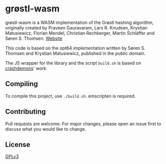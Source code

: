 # grøstl-wasm
grøstl-wasm is a WASM implementation of the Grøstl hashing algorithm, originally created by Praveen Gauravaram, Lars R. Knudsen, Krystian Matusiewicz, Florian Mendel, Christian Rechberger, Martin Schläffer and Søren S. Thomsen. [Website](http://www.groestl.info/)

This code is based on the opt64 implementation written by Søren S. Thomsen and Krystian Matusiewicz, published in the public domain.

The JS wrapper for the library and the script `build.sh` is based on [crashdemons](https://github.com/crashdemons/)' work.

## Compiling

To compile this project, use `./build.sh`.
emscripten is required.

## Contributing
Pull requests are welcome. For major changes, please open an issue first to discuss what you would like to change.

## License
[GPLv3](https://www.gnu.org/licenses/gpl-3.0.html)


